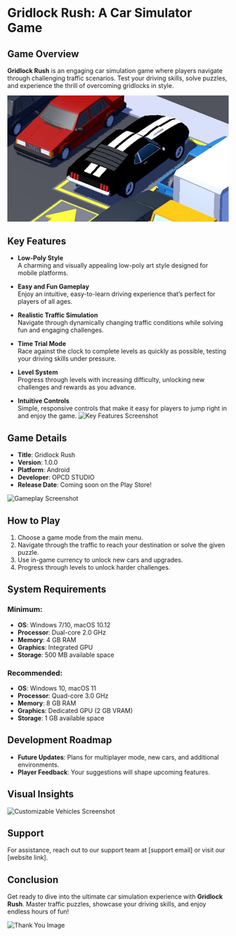 # Gridlock Rush: A Car Simulator Game

## Game Overview

**Gridlock Rush** is an engaging car simulation game where players navigate through challenging traffic scenarios. Test your driving skills, solve puzzles, and experience the thrill of overcoming gridlocks in style.

![Gridlock Rush Banner](./Project-Images/Symbol_3.jpg)

## Key Features

- **Low-Poly Style**  
  A charming and visually appealing low-poly art style designed for mobile platforms.

- **Easy and Fun Gameplay**  
  Enjoy an intuitive, easy-to-learn driving experience that’s perfect for players of all ages.

- **Realistic Traffic Simulation**  
  Navigate through dynamically changing traffic conditions while solving fun and engaging challenges.

- **Time Trial Mode**  
  Race against the clock to complete levels as quickly as possible, testing your driving skills under pressure.

- **Level System**  
  Progress through levels with increasing difficulty, unlocking new challenges and rewards as you advance.

- **Intuitive Controls**  
   Simple, responsive controls that make it easy for players to jump right in and enjoy the game.
  ![Key Features Screenshot](path/to/features-screenshot.png)

## Game Details

- **Title**: Gridlock Rush
- **Version**: 1.0.0
- **Platform**: Android
- **Developer**: OPCD STUDIO
- **Release Date**: Coming soon on the Play Store!

![Gameplay Screenshot](path/to/gameplay-screenshot.png)

## How to Play

1. Choose a game mode from the main menu.
2. Navigate through the traffic to reach your destination or solve the given puzzle.
3. Use in-game currency to unlock new cars and upgrades.
4. Progress through levels to unlock harder challenges.

## System Requirements

### Minimum:

- **OS**: Windows 7/10, macOS 10.12
- **Processor**: Dual-core 2.0 GHz
- **Memory**: 4 GB RAM
- **Graphics**: Integrated GPU
- **Storage**: 500 MB available space

### Recommended:

- **OS**: Windows 10, macOS 11
- **Processor**: Quad-core 3.0 GHz
- **Memory**: 8 GB RAM
- **Graphics**: Dedicated GPU (2 GB VRAM)
- **Storage**: 1 GB available space

## Development Roadmap

- **Future Updates**: Plans for multiplayer mode, new cars, and additional environments.
- **Player Feedback**: Your suggestions will shape upcoming features.

## Visual Insights

![Customizable Vehicles Screenshot](path/to/vehicles-screenshot.png)

## Support

For assistance, reach out to our support team at [support email] or visit our [website link].

## Conclusion

Get ready to dive into the ultimate car simulation experience with **Gridlock Rush**. Master traffic puzzles, showcase your driving skills, and enjoy endless hours of fun!

![Thank You Image](path/to/thank-you-image.png)
